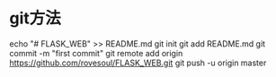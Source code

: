 
# git方法
echo "# FLASK_WEB" >> README.md
git init
git add README.md
git commit -m "first commit"
git remote add origin https://github.com/rovesoul/FLASK_WEB.git
git push -u origin master